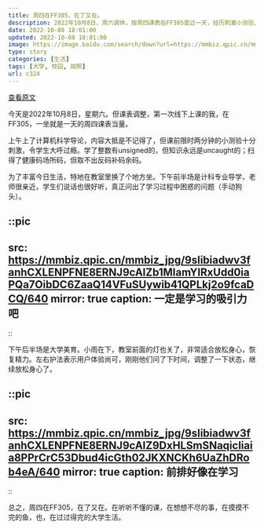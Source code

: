 ```yaml
---
title: 周四在FF305，在了又在。
description: 2022年10月8日，周六调休，按周四课表在FF305度过一天，经历刺激小测验、亲切导学和轻松美育课，体验大学生活的多彩瞬间。
date: 2022-10-08 18:01:00
updated: 2022-10-08 18:01:00
image: https://image.baidu.com/search/down?url=https://mmbiz.qpic.cn/mmbiz_jpg/9sIibiadwv3fanhCXLENPFNE8ERNJ9cAIZgBT0gb6K2IefVfqokxbo6DhCpQscdEdktPR0jCvafyZesFxmxgLfQg/0
type: story
categories: [生活]
tags: [大学, 校园, 拍照]
url: c324
---
```


[查看原文](https://mp.weixin.qq.com/s/Wg1VtwYT24YijxEUYePJqQ)

今天是2022年10月8日，星期六。但课表调整，第一次线下上课的我，在FF305，一坐就是一天的周四课表当量。

上午上了计算机科学导论，内容大抵是不记得了，但课前限时两分钟的小测验十分刺激，令学生大呼过瘾。学了整数有unsigned的，但知识永远是uncaught的；扫得了健康码场所码，但取不出反码补码余码。

为了丰富今日生活，特地在教室里换了个地方坐。下午前半场是计科专业导学，老师很亲近，学生们说话也很好听，真正问出了学习过程中困惑的问题（手动狗头）。

::pic
---
src: https://mmbiz.qpic.cn/mmbiz_jpg/9sIibiadwv3fanhCXLENPFNE8ERNJ9cAIZb1MIamYIRxUdd0iaPQa7OibDC6ZaaQ14VFuSUywib41QPLkj2o9fcaDCQ/640
mirror: true
caption: 一定是学习的吸引力吧
---
::

下午后半场是大学美育。小雨在下，教室前面的灯也关了，非常适合放松身心，恢复精力。左右护法表示用户体验尚可，刚刚他们问了下时间，调整了一下状态，继续放松身心了。

::pic
---
src: https://mmbiz.qpic.cn/mmbiz_jpg/9sIibiadwv3fanhCXLENPFNE8ERNJ9cAIZ9DxHLSmSNaqicliaia8PPrCrC53Dbud4icGth02JKXNCKh6UaZhDRob4eA/640
mirror: true
caption: 前排好像在学习
---
::

总之，周四在FF305，在了又在。在听听不懂的课，在想想不尽的事，在摸摸不完的鱼，也，在过过得完的大学生活。
